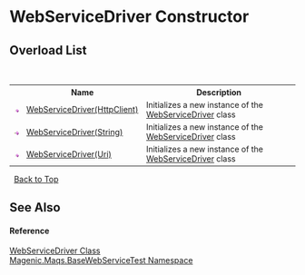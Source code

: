 # WebServiceDriver Constructor 
 


## Overload List
&nbsp;<table><tr><th></th><th>Name</th><th>Description</th></tr><tr><td>![Public method](media/pubmethod.gif "Public method")</td><td><a href="MAQS_5/WebServices_AUTOGENERATED/WebServiceDriver_Constructor_(HttpClient)">WebServiceDriver(HttpClient)</a></td><td>
Initializes a new instance of the <a href="MAQS_5/WebServices_AUTOGENERATED/WebServiceDriver_Class">WebServiceDriver</a> class</td></tr><tr><td>![Public method](media/pubmethod.gif "Public method")</td><td><a href="MAQS_5/WebServices_AUTOGENERATED/WebServiceDriver_Constructor_(String)">WebServiceDriver(String)</a></td><td>
Initializes a new instance of the <a href="MAQS_5/WebServices_AUTOGENERATED/WebServiceDriver_Class">WebServiceDriver</a> class</td></tr><tr><td>![Public method](media/pubmethod.gif "Public method")</td><td><a href="MAQS_5/WebServices_AUTOGENERATED/WebServiceDriver_Constructor_(Uri)">WebServiceDriver(Uri)</a></td><td>
Initializes a new instance of the <a href="MAQS_5/WebServices_AUTOGENERATED/WebServiceDriver_Class">WebServiceDriver</a> class</td></tr></table>&nbsp;
<a href="#webservicedriver-constructor">Back to Top</a>

## See Also


#### Reference
<a href="MAQS_5/WebServices_AUTOGENERATED/WebServiceDriver_Class">WebServiceDriver Class</a><br /><a href="MAQS_5/WebServices_AUTOGENERATED/Magenic-Maqs-BaseWebServiceTest_Namespace">Magenic.Maqs.BaseWebServiceTest Namespace</a><br />